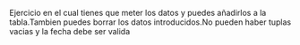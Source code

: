Ejercicio en el cual tienes que meter los datos y puedes añadirlos a la tabla.Tambien puedes borrar los datos introducidos.No pueden haber tuplas vacias y la fecha debe ser valida

